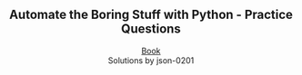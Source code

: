 <h2 align="center">Automate the Boring Stuff with Python - Practice Questions</h1>

<p align="center">
  <a href="https://automatetheboringstuff.com/" target="_blank">Book</a>
  <br>
  Solutions by json-0201
</p>
